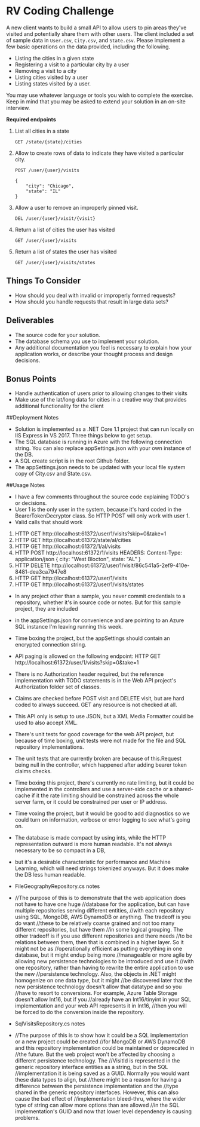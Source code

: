 # RV Coding Challenge

A new client wants to build a small API to allow users to pin areas they've visited and potentially share them with other users. The client included a set of sample data in `User.csv`, `City.csv`, and `State.csv`. Please implement a few basic operations on the data provided, including the following.

 - Listing the cities in a given state
 - Registering a visit to a particular city by a user
 - Removing a visit to a city
 - Listing cities visited by a user
 - Listing states visited by a user.  

You may use whatever language or tools you wish to complete the exercise.  Keep in mind that you may be asked to extend your solution in an on-site interview.


**Required endpoints**

1. List all cities in a state

	`GET /state/{state}/cities`
 
2. Allow to create rows of data to indicate they have visited a particular city.

	`POST /user/{user}/visits`

	```
	{
		"city": "Chicago",
		"state": "IL"
	}
	```
	
3. Allow a user to remove an improperly pinned visit.

	`DEL /user/{user}/visit/{visit}`

4. Return a list of cities the user has visited

	`GET /user/{user}/visits`
	
5. Return a list of states the user has visited

	`GET /user/{user}/visits/states`


## Things To Consider

- How should you deal with invalid or improperly formed requests?
- How should you handle requests that result in large data sets?


## Deliverables

- The source code for your solution.
- The database schema you use to implement your solution.
- Any additional documentation you feel is necessary to explain how your application works, or describe your thought process and design decisions.


## Bonus Points

- Handle authentication of users prior to allowing changes to their visits
- Make use of the lat/long data for cities in a creative way that provides additional functionality for the client


##Deployment Notes

- Solution is implemented as a .NET Core 1.1 project that can run locally on IIS Express in VS 2017. Three things below to get setup.
- The SQL database is running in Azure with the following connection string. You can also replace appSettings.json with your own instance of the DB.
- A SQL create script is in the root Github folder.
- The appSettings.json needs to be updated with your local file system copy of City.csv and State.csv.

##Usage Notes
- I have a few comments throughout the source code explaining TODO's or decisions.
- User 1 is the only user in the system, because it's hard coded in the BearerTokenDecryptor class. So HTTP POST will only work with user 1.
- Valid calls that should work
1. HTTP GET http://localhost:61372/user/1/visits?skip=0&take=1
2. HTTP GET http://localhost:61372/state/al/cities
3. HTTP GET http://localhost:61372/1/al/visits
4. HTTP POST http://localhost:61372/1/visits
   HEADERS:
   Content-Type: application/json
   {
     city: "West Blocton",
     state: "AL"
   }
5. HTTP DELETE http://localhost:61372/user/1/visit/86c541a5-2ef9-410e-8481-dea3ca7947e8
6. HTTP GET http://localhost:61372/user/1/visits
7. HTTP GET http://localhost:61372/user/1/visits/states

- In any project other than a sample, you never commit credentials to a repository, whether it's in source code or notes. But for this sample project, they are included 
- in the appSettings.json for convenience and are pointing to an Azure SQL instance I'm leaving running this week.
- Time boxing the project, but the appSettings should contain an encrypted connection string.
- API paging is allowed on the following endpoint: HTTP GET http://localhost:61372/user/1/visits?skip=0&take=1
- There is no Authorization header required, but the reference implementation with TODO statements is in the Web API project's Authorization folder set of classes.
- Claims are checked before POST visit and DELETE visit, but are hard coded to always succeed. GET any resource is not checked at all.
- This API only is setup to use JSON, but a XML Media Formatter could be used to also accept XML.
- There's unit tests for good coverage for the web API project, but because of time boxing, unit tests were not made for the file and SQL repository implementations.
- The unit tests that are currently broken are because of this.Request being null in the controller, which happened after adding bearer token claims checks.
- Time boxing this project, there's currently no rate limiting, but it could be implemented in the controllers and use a server-side cache or a shared-cache if 
  it the rate limiting should be constrained across the whole server farm, or it could be constrained per user or IP address.
- Time voxing the project, but it would be good to add diagnostics so we could turn on information, verbose or error logging to see what's going on.
- The database is made compact by using ints, while the HTTP representation outward is more human readable. It's not always necessary to be so compact in a DB,
- but it's a desirable characteristic for performance and Machine Learning, which will need strings tokenized anyways. But it does make the DB less human readable.


- FileGeographyRepository.cs notes
- //The purpose of this is to demonstrate that the web application does not have to have one huge
    //database for the application, but can have multiple repositories serving different entities,
    //with each repository using SQL, MongoDB, AWS DynamoDB or anything. The tradeoff is you do want
    //these to be relatively coarse grained and not too many different repositories, but have them
    //in some logical grouping. The other tradeoff is if you use different repositories and there needs
    //to be relations between them, then that is combined in a higher layer. So it might not be as
    //operationally efficient as putting everything in one database, but it might endup being more
    //manageable or more agile by allowing new persistence technologies to be introduced and use it
    //with one repository, rather than having to rewrite the entire application to use the new
    //persistence technology. Also, the objects in .NET might homogenize on one data type, but it might
    //be discovered later that the new persistence technology doesn't allow that datatype and so you
    //have to resort to conversions. For example, Azure Table Storage doesn't allow Int16, but if you
    //already have an Int16/tinyint in your SQL implementation and your web API represents it in Int16,
    //then you will be forced to do the conversion inside the repository.
	
- SqlVisitsRepository.cs notes
- //The purpose of this is to show how it could be a SQL implementation or a new project could be created
    //for MongoDB or AWS DynamoDB and this repository implementation could be maintained or deprecated in
    //the future. But the web project won't be affected by choosing a different persistence technology. The
    //VisitId is represented in the generic repository interface entities as a string, but in the SQL
    //implementation it is being saved as a GUID. Normally you would want these data types to align, but
    //there might be a reason for having a difference between the persistence implementation and the
    //type shared in the generic repository interfaces. However, this can also cause the bad effect of
    //implementation bleed-thru, where the wider type of string can allow more options than are allowed
    //in the SQL implementation's GUID and now that lower level dependency is causing problems.